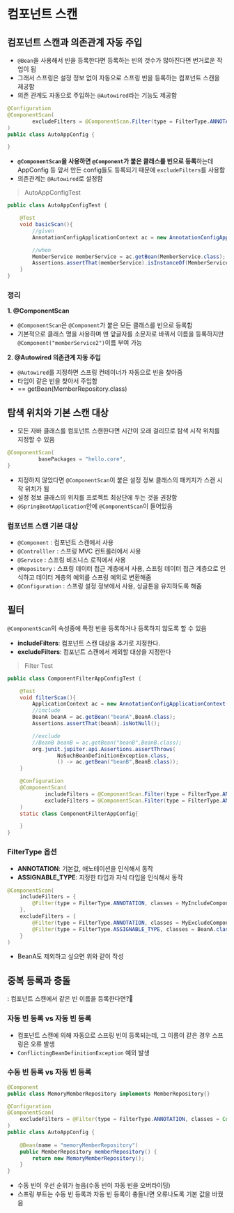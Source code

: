 # 컴포넌트 스캔

## 컴포넌트 스캔과 의존관계 자동 주입
- `@Bean`을 사용해서 빈을 등록한다면 등록하는 빈의 갯수가 많아진다면 번거로운 작업이 됨
- 그래서 스프링은 설정 정보 없이 자동으로 스프링 빈을 등록하는 컴포넌트 스캔을 제공함
- 의존 관계도 자동으로 주입하는 `@Autowired`라는 기능도 제공함

```java
@Configuration
@ComponentScan(
        excludeFilters = @ComponentScan.Filter(type = FilterType.ANNOTATION, classes = Configuration.class)
)
public class AutoAppConfig {

}
```
- **`@ComponentScan`을 사용하면 `@Component`가 붙은 클래스를 빈으로 등록**하는데 AppConfig 등 앞서 만든 config들도 등록되기 때문에 `excludeFilters`를 사용함
-  의존관계는 `@Autowired`로 설정함

> AutoAppConfigTest

```java
public class AutoAppConfigTest {

    @Test
    void basicScan(){
        //given
        AnnotationConfigApplicationContext ac = new AnnotationConfigApplicationContext(AutoAppConfig.class);

        //when
        MemberService memberService = ac.getBean(MemberService.class);
        Assertions.assertThat(memberService).isInstanceOf(MemberService.class);
    }
}
```
### 정리

**1. @ComponentScan**
- `@ComponentScan`은 `@Component`가 붙은 모든 클래스를 빈으로 등록함
- 기본적으로 클래스 명을 사용하며 맨 앞글자를 소문자로 바꿔서 이름을 등록하지만 `@Component("memberService2")`이름 부여 가능  

**2. @Autowired 의존관계 자동 주입**
- `@Autowired`를 지정하면 스프링 컨테이너가 자동으로 빈을 찾아줌
- 타입이 같은 빈을 찾아서 주입함
- == getBean(MemberRepository.class)

## 탐색 위치와 기본 스캔 대상
- 모든 자바 클래스를 컴포넌트 스캔한다면 시간이 오래 걸리므로 탐색 시작 위치를 지정할 수 있음

```java
@ComponentScan(
          basePackages = "hello.core",
}
```
- 지정하지 않았다면 `@ComponentScan`이 붙은 설정 정보 클래스의 패키지가 스캔 시작 위치가 됨
- 설정 정보 클래스의 위치를 프로젝트 최상단에 두는 것을 권장함
- `@SpringBootApplication`안에 `@ComponentScan`이 들어있음

### 컴포넌트 스캔 기본 대상

- `@Component` : 컴포넌트 스캔에서 사용
- `@Controlller` : 스프링 MVC 컨트롤러에서 사용
- `@Service` : 스프링 비즈니스 로직에서 사용
- `@Repository` : 스프링 데이터 접근 계층에서 사용, 스프링 데이터 접근 계층으로 인식하고 데이터 계층의 예외를 스프링 예외로 변환해줌
- `@Configuration` : 스프링 설정 정보에서 사용, 싱글톤을 유지하도록 해줌

## 필터
`@ComponentScan`의 속성중에 특정 빈을 등록하거나 등록하지 않도록 할 수 있음
- **includeFilters**: 컴포넌트 스캔 대상을 추가로 지정한다.
- **excludeFilters**: 컴포넌트 스캔에서 제외할 대상을 지정한다

> Filter Test
```java
public class ComponentFilterAppConfigTest {

    @Test
    void filterScan(){
        ApplicationContext ac = new AnnotationConfigApplicationContext(ComponentFilterAppConfig.class);
        //include
        BeanA beanA = ac.getBean("beanA",BeanA.class);
        Assertions.assertThat(beanA).isNotNull();

        //exclude
        //BeanB beanB = ac.getBean("beanB",BeanB.class);
        org.junit.jupiter.api.Assertions.assertThrows(
                NoSuchBeanDefinitionException.class,
                () -> ac.getBean("beanB",BeanB.class));
    }

    @Configuration
    @ComponentScan(
            includeFilters = @ComponentScan.Filter(type = FilterType.ANNOTATION, classes = MyIncludeConponent.class),
            excludeFilters = @ComponentScan.Filter(type = FilterType.ANNOTATION, classes = MyExcludeComponent.class)
    )
    static class ComponentFilterAppConfig{

    }
}
```

### FilterType 옵션

- **ANNOTATION**: 기본값, 애노테이션을 인식해서 동작
- **ASSIGNABLE_TYPE**: 지정한 타입과 자식 타입을 인식해서 동작

```java
@ComponentScan(
    includeFilters = {
        @Filter(type = FilterType.ANNOTATION, classes = MyIncludeComponent.class),
    },
    excludeFilters = {
        @Filter(type = FilterType.ANNOTATION, classes = MyExcludeComponent.class),
        @Filter(type = FilterType.ASSIGNABLE_TYPE, classes = BeanA.class)
    }
)
```
- BeanA도 제외하고 싶으면 위와 같이 작성

## 중복 등록과 충돌
: 컴포넌트 스캔에서 같은 빈 이름을 등록한다면?🧐

### 자동 빈 등록 vs 자동 빈 등록
- 컴포넌트 스캔에 의해 자동으로 스프링 빈이 등록되는데, 그 이름이 같은 경우 스프링은 오류 발생
- `ConflictingBeanDefinitionException` 예외 발생

### 수동 빈 등록 vs 자동 빈 등록
```java
@Component
public class MemoryMemberRepository implements MemberRepository{}
```

```java
@Configuration
@ComponentScan(
    excludeFilters = @Filter(type = FilterType.ANNOTATION, classes = Configuration.class)
)
public class AutoAppConfig {
    
    @Bean(name = "memoryMemberRepository")
    public MemberRepository memberRepository() {
        return new MemoryMemberRepository();
    }
}
```
- 수동 빈이 우선 순위가 높음(수동 빈이 자동 빈을 오버라이딩)
- 스프링 부트는 수동 빈 등록과 자동 빈 등록이 충돌나면 오류나도록 기본 값을 바꿨음
